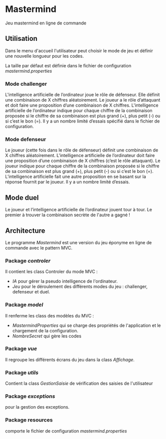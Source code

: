 # Mastermind
Jeu mastermind en ligne de commande


## Utilisation

Dans le menu d'accueil l'utilisateur peut choisir le mode de jeu et définir une nouvelle longueur pour les codes.

La taille par défaut est définie dans le fichier de configuration *mastermind.properties*

### Mode challenger

L'intelligence artificielle de l’ordinateur joue le rôle de défenseur. Elle définit une combinaison de X chiffres aléatoirement.
Le joueur a le rôle d’attaquant et doit faire une proposition d’une combinaison de X chiffres.
L'intelligence artificielle de l’ordinateur indique pour chaque chiffre de la combinaison proposée si le chiffre de sa combinaison est plus grand (+), plus petit (-) ou si c’est le bon (=).
Il y a un nombre limité d’essais spécifié dans le fichier de configuration.

### Mode defenseur

Le joueur (cette fois dans le rôle de défenseur) définit une combinaison de X chiffres aléatoirement.
L'intelligence artificielle de l’ordinateur doit faire une proposition d’une combinaison de X chiffres (c’est le rôle attaquant).
Le joueur indique pour chaque chiffre de la combinaison proposée si le chiffre de sa combinaison est plus grand (+), plus petit (-) ou si c’est le bon (=).
L’intelligence artificielle fait une autre proposition en se basant sur la réponse fournit par le joueur.
Il y a un nombre limité d’essais.

## Mode duel

Le joueur et l’intelligence artificielle de l’ordinateur jouent tour à tour. Le premier à trouver la combinaison secrète de l'autre a gagné ! 


## Architecture

Le programme *Mastermind* est une version du jeu éponyme en ligne de commande avec le pattern MVC.

### Package *controler*

Il contient les class Controler du mode MVC :
- *IA* pour gérer la pseudo intelligence de l'ordinateur.
- *Jeu* pour le déroulement des différents modes du jeu : challenger, defenseur et duel.

### Package *model*

Il renferme les class des modèles du MVC :
- *MastermindProperties* qui se charge des propriétés de l'application et le chargement de la configuration.
- *NombreSecret* qui gère les codes

### Package *vue*

Il regroupe les différents écrans du jeu dans la class *Affichage*.

### Package *utils*

Contient la class *GestionSaisie* de vérification des saisies de l'utilisateur

### Package *exceptions*

pour la gestion des exceptions.

### Package resources
comporte le fichier de configuration *mastermind.properties* 



